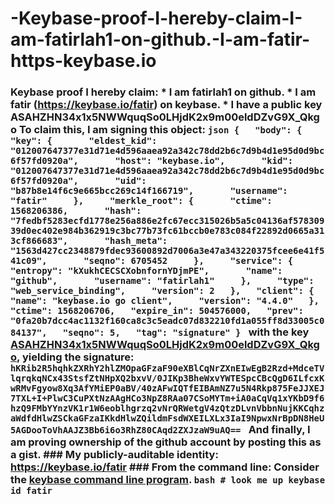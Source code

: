 # -Keybase-proof-I-hereby-claim-I-am-fatirlah1-on-github.-I-am-fatir-https-keybase.io
### Keybase proof  I hereby claim:    * I am fatirlah1 on github.   * I am fatir (https://keybase.io/fatir) on keybase.   * I have a public key ASAHZHN34x1x5NWWquqSo0LHjdK2x9m00eldDZvG9X_Qkgo  To claim this, I am signing this object:  ```json {   "body": {     "key": {       "eldest_kid": "012007647377e31d71e4d596aaea92a342c78dd2b6c7d9b4d1e95d0d9bc6f57fd0920a",       "host": "keybase.io",       "kid": "012007647377e31d71e4d596aaea92a342c78dd2b6c7d9b4d1e95d0d9bc6f57fd0920a",       "uid": "b87b8e14f6c9e665bcc269c14f166719",       "username": "fatir"     },     "merkle_root": {       "ctime": 1568206386,       "hash": "7fedbf5283ecfd1778e256a886e2fc67ecc315026b5a5c04136af57830939d0ec402e984b362919c3bc77b73fc61bccb0e783c084f22892d0665a313cf866683",       "hash_meta": "1563d427cc2348879fdec93600892d7006a3e47a343220375fcee6e41f541c09",       "seqno": 6705452     },     "service": {       "entropy": "kXukhCECSCXobnfornYDjmPE",       "name": "github",       "username": "fatirlah1"     },     "type": "web_service_binding",     "version": 2   },   "client": {     "name": "keybase.io go client",     "version": "4.4.0"   },   "ctime": 1568206706,   "expire_in": 504576000,   "prev": "0fa20b7dcc4ac1132f160ca8c3c5eadc07d832210fd1a055ff8d33005c084137",   "seqno": 5,   "tag": "signature" } ```  with the key [ASAHZHN34x1x5NWWquqSo0LHjdK2x9m00eldDZvG9X_Qkgo](https://keybase.io/fatir), yielding the signature:  ``` hKRib2R5hqhkZXRhY2hlZMOpaGFzaF90eXBlCqNrZXnEIwEgB2Rzd+MdceTVlqrqkqNCx43StsfZtNHpXQ2bxvV/0JIKp3BheWxvYWTESpcCBcQgD6ILfcxKwRMvFgyow8Xq3AfYMiEP0aBV/40zAFwIQTfEIBAmNZ7u5N4Rkp875FeJJXEJ7TXL+I+PlwC3CuPXtNzAAgHCo3NpZ8RAa07CSoMYTm+iA0aCqVq1xYKbD9f6hzQ9FMbYYnzVK1r1W6eoblhgrzq2vNrQRWetgV4zQtzDLvnVbbnNujKKCqhzaWdfdHlwZSCkaGFzaIKkdHlwZQildmFsdWXEILXLx3IaI9NpwxNrBpDN8HeU5AGDooToVhAAJZ3Bb6i6o3RhZ80CAqd2ZXJzaW9uAQ==  ```  And finally, I am proving ownership of the github account by posting this as a gist.  ### My publicly-auditable identity:  https://keybase.io/fatir  ### From the command line:  Consider the [keybase command line program](https://keybase.io/download).  ```bash # look me up keybase id fatir ```
